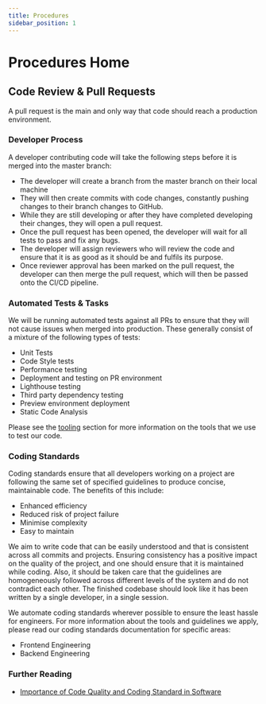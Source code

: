 ```yaml
---
title: Procedures
sidebar_position: 1
---
```


# Procedures Home

## Code Review & Pull Requests

A pull request is the main and only way that code should reach a production environment.

### Developer Process

A developer contributing code will take the following steps before it is merged into the master branch:
* The developer will create a branch from the master branch on their local machine
* They will then create commits with code changes, constantly pushing changes to their branch changes to GitHub.
* While they are still developing or after they have completed developing their changes, they will open a pull request.
* Once the pull request has been opened, the developer will wait for all tests to pass and fix any bugs.
* The developer will assign reviewers who will review the code and ensure that it is as good as it should be and fulfils its purpose.
* Once reviewer approval has been marked on the pull request, the developer can then merge the pull request, which will then be passed onto the CI/CD pipeline.

### Automated Tests & Tasks

We will be running automated tests against all PRs to ensure that they will not cause issues when merged into production. These generally consist of a mixture of the following types of tests:

* Unit Tests
* Code Style tests
* Performance testing
* Deployment and testing on PR environment
* Lighthouse testing
* Third party dependency testing
* Preview environment deployment
* Static Code Analysis

Please see the [tooling](../Tooling/tool-home.md "Tooling") section for more information on the tools that we use to test our code.

### Coding Standards

Coding standards ensure that all developers working on a project are following the same set of specified guidelines to produce concise, maintainable code. The benefits of this include:

* Enhanced efficiency
* Reduced risk of project failure
* Minimise complexity
* Easy to maintain

We aim to write code that can be easily understood and that is consistent across all commits and projects. Ensuring consistency has a positive impact on the quality of the project, and one should ensure that it is maintained while coding. Also, it should be taken care that the guidelines are homogeneously followed across different levels of the system and do not contradict each other. The finished codebase should look like it has been written by a single developer, in a single session.

We automate coding standards wherever possible to ensure the least hassle for engineers. For more information about the tools and guidelines we apply, please read our coding standards documentation for specific areas:

* Frontend Engineering
* Backend Engineering

### Further Reading

* [Importance of Code Quality and Coding Standard in Software](https://www.multidots.com/importance-of-code-quality-and-coding-standard-in-software-development/)
